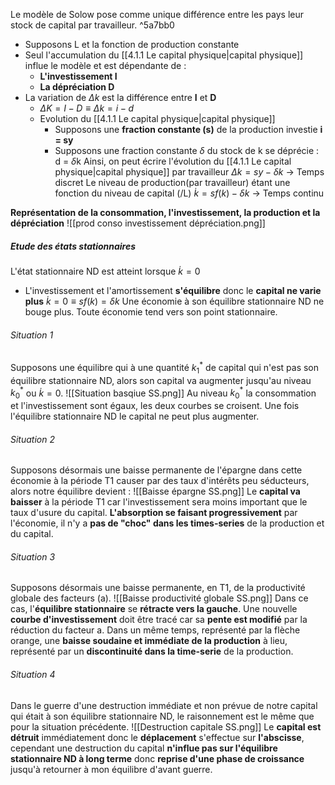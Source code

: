 	   
Le modèle de Solow pose comme unique différence entre les pays leur stock de capital par travailleur. ^5a7bb0
- Supposons L et la fonction de production constante
- Seul l'accumulation du [[4.1.1 Le capital physique|capital physique]] influe le modèle et est dépendante de :
	- **L'investissement I**
	- **La dépréciation D**
- La variation de $\Delta k$ est la différence entre **I** et **D**
	- $\Delta K = I-D \equiv \Delta k = i-d$ 
	- Evolution du [[4.1.1 Le capital physique|capital physique]]
		- Supposons une **fraction constante (s)** de la production investie  **i = sy**
		- Supposons une fraction constante $\delta$ du stock de k se déprécie : d = $\delta$k 
	Ainsi, on peut écrire l'évolution du [[4.1.1 Le capital physique|capital physique]] par travailleur $\Delta k = sy-\delta k$ -> Temps discret
	Le niveau de production(par travailleur) étant une fonction du niveau de capital (/L) $\dot{k} = sf(k)-\delta k$ -> Temps continu

**Représentation de la consommation, l'investissement, la production et la dépréciation**
![[prod conso investissement dépréciation.png]]

##### Etude des états stationnaires
L'état stationnaire ND est atteint lorsque $\dot{k} = 0$ 
- L'investissement et l'amortissement **s'équilibre** donc le **capital ne varie plus** $\dot{k} = 0 \equiv sf(k) = \delta k$ 
Une économie à son équilibre stationnaire ND ne bouge plus.
Toute économie tend vers son point stationnaire.

###### Situation 1 
Supposons une équilibre qui à une quantité $k_1^*$ de capital qui n'est pas son équilibre stationnaire ND, alors son capital va augmenter jusqu'au niveau $k_0^*$ ou $\dot{k} = 0$.
![[Situation basqiue SS.png]]
Au niveau $k_0^*$ la consommation et l'investissement sont égaux, les deux courbes se croisent. 
Une fois l'équilibre stationnaire ND le capital ne peut plus augmenter.


###### Situation 2
Supposons désormais une baisse permanente de l'épargne dans cette économie à la période T1 causer par des taux d'intérêts peu séducteurs, alors notre équilibre devient :
![[Baisse épargne SS.png]]
Le **capital va baisser** à la période T1 car l'investissement sera moins important que le taux d'usure du capital.
**L'absorption se faisant progressivement** par l'économie, il n'y a **pas de "choc" dans les times-series** de la production et du capital.

###### Situation 3
Supposons désormais une baisse permanente, en T1, de la productivité globale des facteurs (a).
![[Baisse productivité globale SS.png]]
Dans ce cas, l'**équilibre stationnaire** se **rétracte vers la gauche**. 
Une nouvelle **courbe d'investissement** doit être tracé car sa **pente est modifié** par la réduction du facteur a.
Dans un même temps, représenté par la flèche orange, une **baisse soudaine et immédiate de la production** à lieu, représenté par un **discontinuité dans la time-serie** de la production.

###### Situation 4
Dans le guerre d'une destruction immédiate et non prévue de notre capital qui était à son équilibre stationnaire ND, le raisonnement est le même que pour la situation précédente.
![[Destruction capitale SS.png]]
Le **capital est détruit** immédiatement donc le **déplacement** s'effectue sur **l'abscisse**, cependant une destruction du capital **n'influe pas sur l'équilibre stationnaire ND à long terme** donc **reprise d'une phase de croissance** jusqu'à retourner à mon équilibre d'avant guerre.
